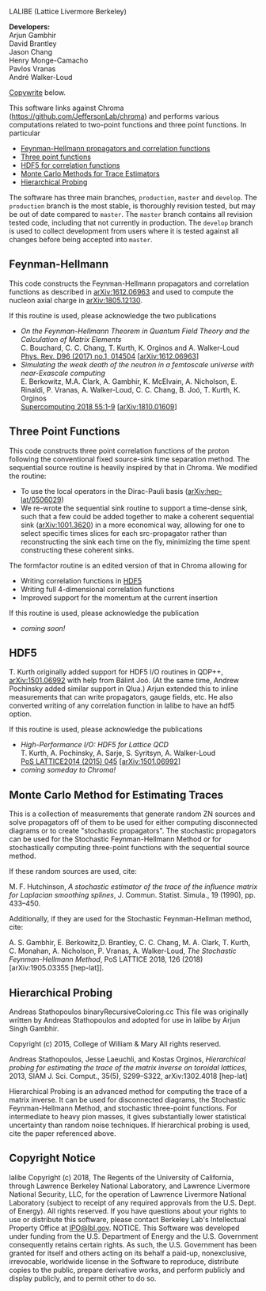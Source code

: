 LALIBE
(Lattice Livermore Berkeley)

**Developers:**  
Arjun Gambhir  
David Brantley  
Jason Chang  
Henry Monge-Camacho  
Pavlos Vranas  
André Walker-Loud

[Copywrite](#copyright-notice) below.

This software links against Chroma (https://github.com/JeffersonLab/chroma) and performs various computations related to two-point functions and three point functions.  In particular
* [Feynman-Hellmann propagators and correlation functions](#feynman-hellmann)
* [Three point functions](#three-point-functions)
* [HDF5 for correlation functions](#hdf5)
* [Monte Carlo Methods for Trace Estimators](#monte-carlo-method-for-estimating-traces)
* [Hierarchical Probing](#hierarchical-probing)

The software has three main branches, `production`, `master` and `develop`.  The `production` branch is the most stable, is thoroughly revision tested, but may be out of date compared to `master`.  The `master` branch contains all revision tested code, including that not currently in production.  The `develop` branch is used to collect development from users where it is tested against all changes before being accepted into `master`.



## Feynman-Hellmann
This code constructs the Feynman-Hellmann propagators and correlation functions as described in [arXiv:1612.06963](https://arxiv.org/abs/1612.06963) and used to compute the nucleon axial charge in [arXiv:1805.12130](https://arxiv.org/abs/1805.12130).  

If this routine is used, please acknowledge the two publications
- *On the Feynman-Hellmann Theorem in Quantum Field Theory and the Calculation of Matrix Elements*  
  C. Bouchard, C. C. Chang, T. Kurth, K. Orginos and A. Walker-Loud  
  [Phys. Rev. D96 (2017) no.1, 014504](https://journals.aps.org/prd/abstract/10.1103/PhysRevD.96.014504) [[arXiv:1612.06963](https://arxiv.org/abs/1612.06963)]
- *Simulating the weak death of the neutron in a femtoscale universe with near-Exascale computing*  
  E. Berkowitz, M.A. Clark, A. Gambhir, K. McElvain, A. Nicholson, E. Rinaldi, P. Vranas, A. Walker-Loud, C. C. Chang, B. Joó, T. Kurth, K. Orginos  
  [Supercomputing 2018 55:1-9](http://dl.acm.org/citation.cfm?id=3291656.3291730) [[arXiv:1810.01609](https://arxiv.org/abs/1810.01609)]


## Three Point Functions
This code constructs three point correlation functions of the proton following the conventional fixed source-sink time separation method.  The sequential source routine is heavily inspired by that in Chroma.  We modified the routine: 
* To use the local operators in the Dirac-Pauli basis ([arXiv:hep-lat/0506029](https://arxiv.org/abs/hep-lat/0506029))
* We re-wrote the sequential sink routine to support a time-dense sink, such that a few could be added together to make a coherent sequential sink ([arXiv:1001.3620](https://arxiv.org/abs/1001.3620)) in a more economical way, allowing for one to select specific times slices for each src-propagator rather than reconstructing the sink each time on the fly, minimizing the time spent constructing these coherent sinks.  

The formfactor routine is an edited version of that in Chroma allowing for
* Writing correlation functions in [HDF5](#hdf5)
* Writing full 4-dimensional correlation functions
* Improved support for the momentum at the current insertion

If this routine is used, please acknowledge the publication
* *coming soon!*


## HDF5
T. Kurth originally added support for HDF5 I/O routines in QDP++, [arXiv:1501.06992](https://arxiv.org/abs/1501.06992) with help from Bálint Joó.  (At the same time, Andrew Pochinsky added similar support in Qlua.)  Arjun extended this to inline measurements that can write propagators, gauge fields, etc. He also converted writing of any correlation function in lalibe to have an hdf5 option.

If this routine is used, please acknowledge the publications
* *High-Performance I/O: HDF5 for Lattice QCD*  
  T. Kurth, A. Pochinsky, A. Sarje, S. Syritsyn, A. Walker-Loud  
  [PoS LATTICE2014 (2015) 045](https://pos.sissa.it/214/045) [[arXiv:1501.06992](https://arxiv.org/abs/1501.06992)]
* *coming someday to Chroma!*

## Monte Carlo Method for Estimating Traces
This is a collection of measurements that generate random ZN sources and solve propagators off of them to be used for either computing disconnected diagrams or to create "stochastic propagators". The stochastic propagators can be used for the Stochastic Feynman-Hellmann Method or for stochastically computing three-point functions with the sequential source method. 

If these random sources are used, cite:

M. F. Hutchinson, *A stochastic estimator of the trace of the influence matrix for Laplacian
smoothing splines*, J. Commun. Statist. Simula., 19 (1990), pp. 433–450.

Additionally, if they are used for the Stochastic Feynman-Hellman method, cite:

A. S. Gambhir, E. Berkowitz,D. Brantley, C. C. Chang, M. A. Clark, T. Kurth, C. Monahan,
A. Nicholson, P. Vranas, A. Walker-Loud, *The Stochastic Feynman-Hellmann Method*, PoS
LATTICE 2018, 126 (2018) [arXiv:1905.03355 [hep-lat]].

## Hierarchical Probing
Andreas Stathopoulos 
binaryRecursiveColoring.cc
This file was originally written by Andreas Stathopoulos and adopted for use in lalibe by Arjun Singh Gambhir.

Copyright (c) 2015, College of William & Mary
All rights reserved.

Andreas Stathopoulos, Jesse Laeuchli, and Kostas Orginos, *Hierarchical probing for estimating the
trace of the matrix inverse on toroidal lattices*, 2013, SIAM J. Sci. Comput., 35(5), S299–S322, arXiv:1302.4018 [hep-lat]

Hierarchical Probing is an advanced method for computing the trace of a matrix inverse. It can be used for disconnected diagrams, the Stochastic Feynman-Hellmann Method, and stochastic three-point functions. For intermediate to heavy pion masses, it gives substantially lower statistical uncertainty than random noise techniques. If hierarchical probing is used, cite the paper referenced above. 


## Copyright Notice

lalibe Copyright (c) 2018, The Regents of the University of California, through Lawrence Berkeley National Laboratory, and Lawrence Livermore National Security, LLC, for the operation of Lawrence Livermore National Laboratory (subject to receipt of any required approvals from the U.S. Dept. of Energy). All rights reserved.
If you have questions about your rights to use or distribute this software, please contact Berkeley Lab's Intellectual Property Office at IPO@lbl.gov.
NOTICE. This Software was developed under funding from the U.S. Department of Energy and the U.S. Government consequently retains certain rights. As such, the U.S. Government has been granted for itself and others acting on its behalf a paid-up, nonexclusive, irrevocable, worldwide license in the Software to reproduce, distribute copies to the public, prepare derivative works, and perform publicly and display publicly, and to permit other to do so.

